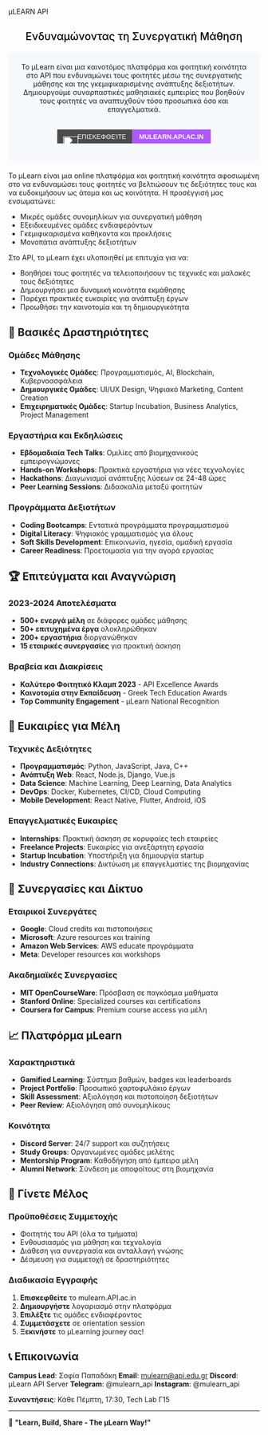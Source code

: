 µLEARN API

## <span style="color: black; font-weight: 500;text-align: center; display:block;">Ενδυναμώνοντας τη Συνεργατική Μάθηση</span>

<div style="background: #f5f9fc; padding: 20px; border-radius: 8px; margin: 20px 0; text-align: center; display:flex; flex-direction:column; align-items:center;">
Το µLearn είναι μια καινοτόμος πλατφόρμα και φοιτητική κοινότητα στο API που ενδυναμώνει τους φοιτητές μέσω της συνεργατικής μάθησης και της γκεμιφικαρισμένης ανάπτυξης δεξιοτήτων. Δημιουργούμε συναρπαστικές μαθησιακές εμπειρίες που βοηθούν τους φοιτητές να αναπτυχθούν τόσο προσωπικά όσο και επαγγελματικά.

<a href="https://mulearn.API.ac.in/" style="text-decoration: none; font-family: sans-serif; margin:2rem 0 1rem 0;">
  <span style="display: inline-flex; height: 28px; overflow: hidden; font-size: 13px; font-weight: bold; text-transform: uppercase;">
    <span style="background-color: #4b4b4b; color: white; display: flex; align-items: center; padding: 0 12px; font-weight:500;">
      <img src='/logos/mulearn.png' alt="µLearn Λογότυπο" style="height: 30px; margin-right: -2px; filter: brightness(0) invert(1); margin-top:1.8rem" />
      Επισκεφθείτε
    </span>
    <span style="background-color:#ae59ff; color: white; display: flex; align-items: center; padding: 0 14px; font-weight:700; ">
      mulearn.API.ac.in
    </span>
  </span>
</a>


</div>

Το µLearn είναι μια online πλατφόρμα και φοιτητική κοινότητα αφοσιωμένη στο να ενδυναμώσει τους φοιτητές να βελτιώσουν τις δεξιότητες τους και να ευδοκιμήσουν ως άτομα και ως κοινότητα. Η προσέγγισή μας ενσωματώνει:
- Μικρές ομάδες συνομηλίκων για συνεργατική μάθηση
- Εξειδικευμένες ομάδες ενδιαφερόντων
- Γκεμιφικαρισμένα καθήκοντα και προκλήσεις  
- Μονοπάτια ανάπτυξης δεξιοτήτων

Στο API, το µLearn έχει υλοποιηθεί με επιτυχία για να:
- Βοηθήσει τους φοιτητές να τελειοποιήσουν τις τεχνικές και μαλακές τους δεξιότητες
- Δημιουργήσει μια δυναμική κοινότητα εκμάθησης
- Παρέχει πρακτικές ευκαιρίες για ανάπτυξη έργων
- Προωθήσει την καινοτομία και τη δημιουργικότητα

## 🎯 Βασικές Δραστηριότητες

### Ομάδες Μάθησης
- **Τεχνολογικές Ομάδες**: Προγραμματισμός, AI, Blockchain, Κυβερνοασφάλεια
- **Δημιουργικές Ομάδες**: UI/UX Design, Ψηφιακό Marketing, Content Creation
- **Επιχειρηματικές Ομάδες**: Startup Incubation, Business Analytics, Project Management

### Εργαστήρια και Εκδηλώσεις
- **Εβδομαδιαία Tech Talks**: Ομιλίες από βιομηχανικούς εμπειρογνώμονες
- **Hands-on Workshops**: Πρακτικά εργαστήρια για νέες τεχνολογίες
- **Hackathons**: Διαγωνισμοί ανάπτυξης λύσεων σε 24-48 ώρες
- **Peer Learning Sessions**: Διδασκαλία μεταξύ φοιτητών

### Προγράμματα Δεξιοτήτων
- **Coding Bootcamps**: Εντατικά προγράμματα προγραμματισμού
- **Digital Literacy**: Ψηφιακός γραμματισμός για όλους
- **Soft Skills Development**: Επικοινωνία, ηγεσία, ομαδική εργασία
- **Career Readiness**: Προετοιμασία για την αγορά εργασίας

## 🏆 Επιτεύγματα και Αναγνώριση

### 2023-2024 Αποτελέσματα
- **500+ ενεργά μέλη** σε διάφορες ομάδες μάθησης
- **50+ επιτυχημένα έργα** ολοκληρώθηκαν
- **200+ εργαστήρια** διοργανώθηκαν
- **15 εταιρικές συνεργασίες** για πρακτική άσκηση

### Βραβεία και Διακρίσεις
- **Καλύτερο Φοιτητικό Κλαμπ 2023** - API Excellence Awards
- **Καινοτομία στην Εκπαίδευση** - Greek Tech Education Awards
- **Top Community Engagement** - µLearn National Recognition

## 💼 Ευκαιρίες για Μέλη

### Τεχνικές Δεξιότητες
- **Προγραμματισμός**: Python, JavaScript, Java, C++
- **Ανάπτυξη Web**: React, Node.js, Django, Vue.js
- **Data Science**: Machine Learning, Deep Learning, Data Analytics
- **DevOps**: Docker, Kubernetes, CI/CD, Cloud Computing
- **Mobile Development**: React Native, Flutter, Android, iOS

### Επαγγελματικές Ευκαιρίες
- **Internships**: Πρακτική άσκηση σε κορυφαίες tech εταιρείες
- **Freelance Projects**: Ευκαιρίες για ανεξάρτητη εργασία
- **Startup Incubation**: Υποστήριξη για δημιουργία startup
- **Industry Connections**: Δικτύωση με επαγγελματίες της βιομηχανίας

## 🤝 Συνεργασίες και Δίκτυο

### Εταιρικοί Συνεργάτες
- **Google**: Cloud credits και πιστοποιήσεις
- **Microsoft**: Azure resources και training
- **Amazon Web Services**: AWS educate προγράμματα
- **Meta**: Developer resources και workshops

### Ακαδημαϊκές Συνεργασίες
- **MIT OpenCourseWare**: Πρόσβαση σε παγκόσμια μαθήματα
- **Stanford Online**: Specialized courses και certifications
- **Coursera for Campus**: Premium course access για μέλη

## 📈 Πλατφόρμα µLearn

### Χαρακτηριστικά
- **Gamified Learning**: Σύστημα βαθμών, badges και leaderboards
- **Project Portfolio**: Προσωπικό χαρτοφυλάκιο έργων
- **Skill Assessment**: Αξιολόγηση και πιστοποίηση δεξιοτήτων
- **Peer Review**: Αξιολόγηση από συνομηλίκους

### Κοινότητα
- **Discord Server**: 24/7 support και συζητήσεις
- **Study Groups**: Οργανωμένες ομάδες μελέτης
- **Mentorship Program**: Καθοδήγηση από έμπειρα μέλη
- **Alumni Network**: Σύνδεση με αποφοίτους στη βιομηχανία

## 🌟 Γίνετε Μέλος

### Προϋποθέσεις Συμμετοχής
- Φοιτητής του API (όλα τα τμήματα)
- Ενθουσιασμός για μάθηση και τεχνολογία
- Διάθεση για συνεργασία και ανταλλαγή γνώσης
- Δέσμευση για συμμετοχή σε δραστηριότητες

### Διαδικασία Εγγραφής
1. **Επισκεφθείτε** το mulearn.API.ac.in
2. **Δημιουργήστε** λογαριασμό στην πλατφόρμα
3. **Επιλέξτε** τις ομάδες ενδιαφέροντος
4. **Συμμετάσχετε** σε orientation session
5. **Ξεκινήστε** το µLearning journey σας!

## 📞 Επικοινωνία

**Campus Lead**: Σοφία Παπαδάκη
**Email**: mulearn@api.edu.gr
**Discord**: µLearn API Server
**Telegram**: @mulearn_api
**Instagram**: @mulearn_api

**Συναντήσεις**: Κάθε Πέμπτη, 17:30, Tech Lab Γ15

---

🚀 **"Learn, Build, Share - The µLearn Way!"**
